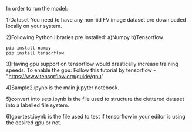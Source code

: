 In order to run the model:

1)Dataset-You need to have any non-iid FV image dataset pre downloaded locally on your system.

2)Following Python libraries pre installed:
    a)Numpy 
    b)Tensorflow
    
    pip install numpy
    pip install tensorflow
3)Having gpu support on tensorflow would drastically increase training speeds. To enable the gpu:
Follow this tutorial by tensorflow - "https://www.tensorflow.org/guide/gpu"

4)Sample2.ipynb is the main jupyter notebook.

5)convert into sets.ipynb is the file used to structure the cluttered dataset into a labelled file system.

6)gpu-test.ipynb is the file used to test if tensorflow in your editor is using the desired gpu or not.

